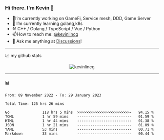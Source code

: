 ### Hi there. I'm Kevin 👋

- 🔭I’m currently working on GameFi, Service mesh, DDD, Game Server
- 🌱 I’m currently learning golang,k8s
-   :hammer_and_pick: C++ / Golang / TypeScript / Vue / Python
- 📫How to reach me: [@kevinlincg](https://twitter.com/kevinlincg) 
-   :thought_balloon: Ask me anything at [Discussions](https://github.com/kevinlincg/kevinlincg/discussions/new)!

---

📈 my github stats

<p align="center"> <img src="https://github-readme-stats-ouuan.vercel.app/api?username=kevinlincg&theme=dark&show_icons=true&count_private=true" alt="kevinlincg" />

---

#### :bar_chart: 

<!--START_SECTION:waka-->

```text
From: 09 November 2022 - To: 29 January 2023

Total Time: 125 hrs 26 mins

Go               118 hrs 5 mins  >>>>>>>>>>>>>>>>>>>>>>>>-   94.15 %
TOML             1 hr 59 mins    -------------------------   01.59 %
HTML             1 hr 44 mins    -------------------------   01.38 %
JSON             1 hr 21 mins    -------------------------   01.09 %
YAML             53 mins         -------------------------   00.71 %
Markdown         33 mins         -------------------------   00.44 %
```

<!--END_SECTION:waka-->
